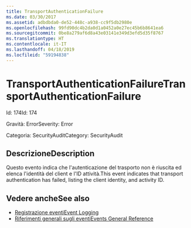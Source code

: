 ```yaml
---
title: TransportAuthenticationFailure
ms.date: 03/30/2017
ms.assetid: adbdbda0-de52-448c-a938-cc9f5db2980e
ms.openlocfilehash: 99fd90dc4b2da0d1a0452a0e27ec45b6b8641ea6
ms.sourcegitcommit: 0be8a279af6d8a43e03141e349d3efd5d35f8767
ms.translationtype: HT
ms.contentlocale: it-IT
ms.lasthandoff: 04/18/2019
ms.locfileid: "59194838"
---
```

# <a name="transportauthenticationfailure"></a><span data-ttu-id="ecb26-102">TransportAuthenticationFailure</span><span class="sxs-lookup"><span data-stu-id="ecb26-102">TransportAuthenticationFailure</span></span>
<span data-ttu-id="ecb26-103">Id: 174</span><span class="sxs-lookup"><span data-stu-id="ecb26-103">Id: 174</span></span>  
  
 <span data-ttu-id="ecb26-104">Gravità: Error</span><span class="sxs-lookup"><span data-stu-id="ecb26-104">Severity: Error</span></span>  
  
 <span data-ttu-id="ecb26-105">Categoria: SecurityAudit</span><span class="sxs-lookup"><span data-stu-id="ecb26-105">Category: SecurityAudit</span></span>  
  
## <a name="description"></a><span data-ttu-id="ecb26-106">Descrizione</span><span class="sxs-lookup"><span data-stu-id="ecb26-106">Description</span></span>  
 <span data-ttu-id="ecb26-107">Questo evento indica che l'autenticazione del trasporto non è riuscita ed elenca l'identità del client e l'ID attività.</span><span class="sxs-lookup"><span data-stu-id="ecb26-107">This event indicates that transport authentication has failed, listing the client identity, and activity ID.</span></span>  
  
## <a name="see-also"></a><span data-ttu-id="ecb26-108">Vedere anche</span><span class="sxs-lookup"><span data-stu-id="ecb26-108">See also</span></span>

- [<span data-ttu-id="ecb26-109">Registrazione eventi</span><span class="sxs-lookup"><span data-stu-id="ecb26-109">Event Logging</span></span>](../../../../../docs/framework/wcf/diagnostics/event-logging/index.md)
- [<span data-ttu-id="ecb26-110">Riferimenti generali sugli eventi</span><span class="sxs-lookup"><span data-stu-id="ecb26-110">Events General Reference</span></span>](../../../../../docs/framework/wcf/diagnostics/event-logging/events-general-reference.md)

